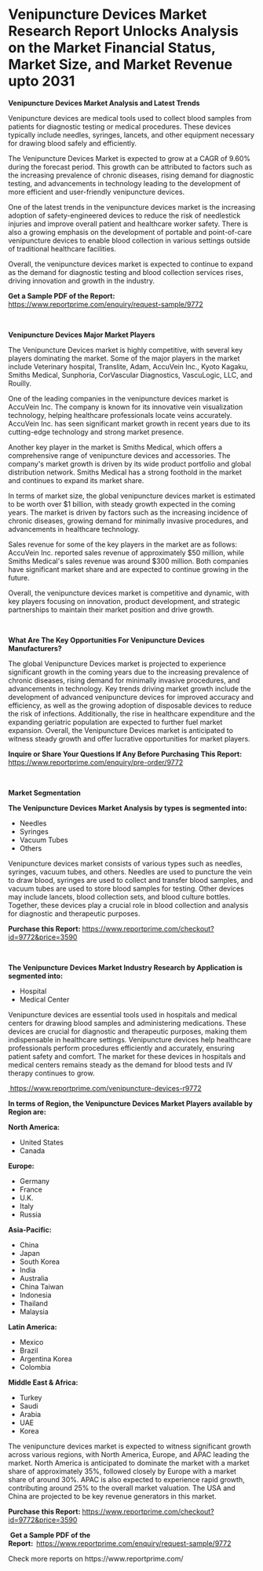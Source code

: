 <p><h1>Venipuncture Devices Market Research Report Unlocks Analysis on the Market Financial Status, Market Size, and Market Revenue upto 2031</h1></p><p><strong>Venipuncture Devices Market Analysis and Latest Trends</strong></p>
<p><p>Venipuncture devices are medical tools used to collect blood samples from patients for diagnostic testing or medical procedures. These devices typically include needles, syringes, lancets, and other equipment necessary for drawing blood safely and efficiently.</p><p>The Venipuncture Devices Market is expected to grow at a CAGR of 9.60% during the forecast period. This growth can be attributed to factors such as the increasing prevalence of chronic diseases, rising demand for diagnostic testing, and advancements in technology leading to the development of more efficient and user-friendly venipuncture devices.</p><p>One of the latest trends in the venipuncture devices market is the increasing adoption of safety-engineered devices to reduce the risk of needlestick injuries and improve overall patient and healthcare worker safety. There is also a growing emphasis on the development of portable and point-of-care venipuncture devices to enable blood collection in various settings outside of traditional healthcare facilities.</p><p>Overall, the venipuncture devices market is expected to continue to expand as the demand for diagnostic testing and blood collection services rises, driving innovation and growth in the industry.</p></p>
<p><strong>Get a Sample PDF of the Report:&nbsp;</strong> <a href="https://www.reportprime.com/enquiry/request-sample/9772">https://www.reportprime.com/enquiry/request-sample/9772</a></p>
<p>&nbsp;</p>
<p><strong>Venipuncture Devices Major Market Players</strong></p>
<p><p>The Venipuncture Devices market is highly competitive, with several key players dominating the market. Some of the major players in the market include Veterinary hospital, Translite, Adam, AccuVein Inc., Kyoto Kagaku, Smiths Medical, Sunphoria, CorVascular Diagnostics, VascuLogic, LLC, and Rouilly.</p><p>One of the leading companies in the venipuncture devices market is AccuVein Inc. The company is known for its innovative vein visualization technology, helping healthcare professionals locate veins accurately. AccuVein Inc. has seen significant market growth in recent years due to its cutting-edge technology and strong market presence.</p><p>Another key player in the market is Smiths Medical, which offers a comprehensive range of venipuncture devices and accessories. The company's market growth is driven by its wide product portfolio and global distribution network. Smiths Medical has a strong foothold in the market and continues to expand its market share.</p><p>In terms of market size, the global venipuncture devices market is estimated to be worth over $1 billion, with steady growth expected in the coming years. The market is driven by factors such as the increasing incidence of chronic diseases, growing demand for minimally invasive procedures, and advancements in healthcare technology.</p><p>Sales revenue for some of the key players in the market are as follows: AccuVein Inc. reported sales revenue of approximately $50 million, while Smiths Medical's sales revenue was around $300 million. Both companies have significant market share and are expected to continue growing in the future.</p><p>Overall, the venipuncture devices market is competitive and dynamic, with key players focusing on innovation, product development, and strategic partnerships to maintain their market position and drive growth.</p></p>
<p>&nbsp;</p>
<p><strong>What Are The Key Opportunities For Venipuncture Devices Manufacturers?</strong></p>
<p><p>The global Venipuncture Devices market is projected to experience significant growth in the coming years due to the increasing prevalence of chronic diseases, rising demand for minimally invasive procedures, and advancements in technology. Key trends driving market growth include the development of advanced venipuncture devices for improved accuracy and efficiency, as well as the growing adoption of disposable devices to reduce the risk of infections. Additionally, the rise in healthcare expenditure and the expanding geriatric population are expected to further fuel market expansion. Overall, the Venipuncture Devices market is anticipated to witness steady growth and offer lucrative opportunities for market players.</p></p>
<p><strong>Inquire or Share Your Questions If Any Before Purchasing This Report:</strong> <a href="https://www.reportprime.com/enquiry/pre-order/9772">https://www.reportprime.com/enquiry/pre-order/9772</a></p>
<p>&nbsp;</p>
<p><strong>Market Segmentation</strong></p>
<p><strong>The Venipuncture Devices Market Analysis by types is segmented into:</strong></p>
<p><ul><li>Needles</li><li>Syringes</li><li>Vacuum Tubes</li><li>Others</li></ul></p>
<p><p>Venipuncture devices market consists of various types such as needles, syringes, vacuum tubes, and others. Needles are used to puncture the vein to draw blood, syringes are used to collect and transfer blood samples, and vacuum tubes are used to store blood samples for testing. Other devices may include lancets, blood collection sets, and blood culture bottles. Together, these devices play a crucial role in blood collection and analysis for diagnostic and therapeutic purposes.</p></p>
<p><strong>Purchase this Report:&nbsp;</strong><a href="https://www.reportprime.com/checkout?id=9772&price=3590">https://www.reportprime.com/checkout?id=9772&price=3590</a></p>
<p>&nbsp;</p>
<p><strong>The Venipuncture Devices Market Industry Research by Application is segmented into:</strong></p>
<p><ul><li>Hospital</li><li>Medical Center</li></ul></p>
<p><p>Venipuncture devices are essential tools used in hospitals and medical centers for drawing blood samples and administering medications. These devices are crucial for diagnostic and therapeutic purposes, making them indispensable in healthcare settings. Venipuncture devices help healthcare professionals perform procedures efficiently and accurately, ensuring patient safety and comfort. The market for these devices in hospitals and medical centers remains steady as the demand for blood tests and IV therapy continues to grow.</p></p>
<p><a href="https://www.reportprime.com/venipuncture-devices-r9772">&nbsp;https://www.reportprime.com/venipuncture-devices-r9772</a></p>
<p><strong>In terms of Region, the Venipuncture Devices Market Players available by Region are:</strong></p>
<p>
    <p> <strong> North America: </strong>
        <ul>
            <li>United States</li>
            <li>Canada</li>
        </ul>
        </p> 
    <p> <strong> Europe: </strong>
        <ul>
            <li>Germany</li>
            <li>France</li>
            <li>U.K.</li>
            <li>Italy</li>
            <li>Russia</li>
        </ul>
        </p> 
    <p> <strong> Asia-Pacific: </strong>
        <ul>
            <li>China</li>
            <li>Japan</li>
            <li>South Korea</li>
            <li>India</li>
            <li>Australia</li>
            <li>China Taiwan</li>
            <li>Indonesia</li>
            <li>Thailand</li>
            <li>Malaysia</li>
        </ul>
        </p> 
    <p> <strong> Latin America: </strong>
        <ul>
            <li>Mexico</li>
            <li>Brazil</li>
            <li>Argentina Korea</li>
            <li>Colombia</li>
        </ul>
        </p> 
    <p> <strong> Middle East & Africa: </strong>
        <ul>
            <li>Turkey</li>
            <li>Saudi</li>
            <li>Arabia</li>
            <li>UAE</li>
            <li>Korea</li>
        </ul>
    </p>
    </p>
<p><p>The venipuncture devices market is expected to witness significant growth across various regions, with North America, Europe, and APAC leading the market. North America is anticipated to dominate the market with a market share of approximately 35%, followed closely by Europe with a market share of around 30%. APAC is also expected to experience rapid growth, contributing around 25% to the overall market valuation. The USA and China are projected to be key revenue generators in this market.</p></p>
<p><strong>Purchase this Report: </strong><a href="https://www.reportprime.com/checkout?id=9772&price=3590">https://www.reportprime.com/checkout?id=9772&price=3590</a></p>
<p>&nbsp;<strong>Get a Sample PDF of the Report:&nbsp;&nbsp;</strong><a href="https://www.reportprime.com/enquiry/request-sample/9772">https://www.reportprime.com/enquiry/request-sample/9772</a></p>
<p><strong></strong></p>
<p>Check more reports on https://www.reportprime.com/</p>